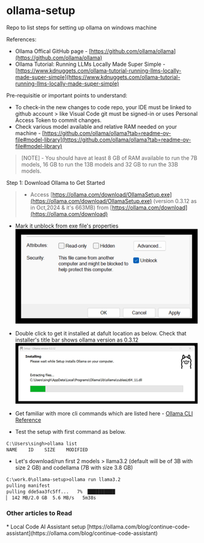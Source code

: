 # ollama-setup
Repo to list steps for setting up ollama on windows machine

References:
* Ollama Offical GitHub page - [https://github.com/ollama/ollama](https://github.com/ollama/ollama)
* Ollama Tutorial: Running LLMs Locally Made Super Simple - [https://www.kdnuggets.com/ollama-tutorial-running-llms-locally-made-super-simple](https://www.kdnuggets.com/ollama-tutorial-running-llms-locally-made-super-simple)

Pre-requisitie or important points to understand:
* To check-in the new changes to code repo, your IDE must be linked to github account > like Visual Code git must be signed-in or uses Personal Access Token to commit changes. 
* Check various model available and relative RAM needed on your machine - [https://github.com/ollama/ollama?tab=readme-ov-file#model-library](https://github.com/ollama/ollama?tab=readme-ov-file#model-library)
> [NOTE] - You should have at least 8 GB of RAM available to run the 7B models, 16 GB to run the 13B models and 32 GB to run the 33B models.


Step 1: Download Ollama to Get Started
> * Access [https://ollama.com/download/OllamaSetup.exe](https://ollama.com/download/OllamaSetup.exe) (version 0.3.12 as in Oct,2024 & it's 663MB) from [https://ollama.com/download](https://ollama.com/download)
* Mark it unblock from exe file's properties ![Unblock](images/01-ollama-exe-unblock.png)
* Double click to get it installed at dafult location as below. Check that installer's title bar shows ollama version as 0.3.12
![Installer](images/02-ollama-setup.png)

* Get familiar with more cli commands which are listed here - [Ollama CLI Reference](https://github.com/ollama/ollama/blob/main/README.md#cli-reference)

* Test the setup with first command as below. 
```
C:\Users\singh>ollama list
NAME    ID    SIZE    MODIFIED
```

* Let's download/run first 2 models > llama3.2 (default will be of 3B with size 2 GB) and codellama (7B with size 3.8 GB)
```
C:\work.0\ollama-setup>ollama run llama3.2
pulling manifest
pulling dde5aa3fc5ff...   7% ▕██████████                                                                                                                                        ▏ 142 MB/2.0 GB  5.6 MB/s   5m38s
```


<h3>Other articles to Read</h3>
* Local Code AI Assistant setup [https://ollama.com/blog/continue-code-assistant](https://ollama.com/blog/continue-code-assistant) 